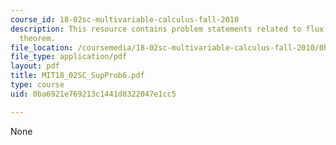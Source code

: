 ```yaml
---
course_id: 18-02sc-multivariable-calculus-fall-2010
description: This resource contains problem statements related to flux and the divergence
  theorem.
file_location: /coursemedia/18-02sc-multivariable-calculus-fall-2010/0ba6921e769213c1441d8322047e1cc5_MIT18_02SC_SupProb6.pdf
file_type: application/pdf
layout: pdf
title: MIT18_02SC_SupProb6.pdf
type: course
uid: 0ba6921e769213c1441d8322047e1cc5

---
```

None